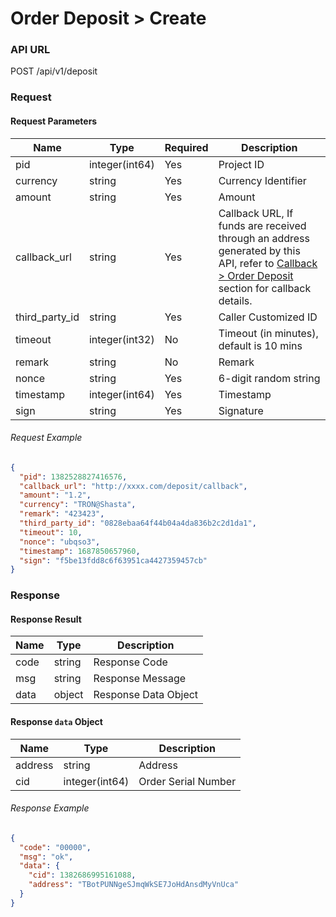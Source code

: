 # Order Deposit > Create

### API URL

POST /api/v1/deposit

### Request

#### Request Parameters

| Name            | Type             | Required | Description                          |
| --------------- | -------------- | -------- | -------------------------------------- |
| pid             | integer(int64) | Yes      | Project ID                             |
| currency        | string         | Yes      | Currency Identifier                    |
| amount          | string         | Yes      | Amount                                 |
| callback_url    | string         | Yes      | Callback URL, If funds are received through an address generated by this API, refer to [Callback > Order Deposit](../callback/order-deposit.md) section for callback details.                |
| third_party_id  | string         | Yes      | Caller Customized ID                   |
| timeout         | integer(int32) | No       | Timeout (in minutes), default is 10 mins |
| remark          | string         | No       | Remark                                 |
| nonce           | string         | Yes      | 6-digit random string                  |
| timestamp       | integer(int64) | Yes      | Timestamp                              |
| sign            | string         | Yes      | Signature                              |

###### Request Example

```json
{
  "pid": 1382528827416576,
  "callback_url": "http://xxxx.com/deposit/callback",
  "amount": "1.2",
  "currency": "TRON@Shasta",
  "remark": "423423",
  "third_party_id": "0828ebaa64f44b04a4da836b2c2d1da1",
  "timeout": 10,
  "nonce": "ubqso3",
  "timestamp": 1687850657960,
  "sign": "f5be13fdd8c6f63951ca4427359457cb"
}
```

### Response

#### Response Result

| Name    | Type   | Description       |
| ------- | ------ | ----------------- |
| code    | string | Response Code       |
| msg     | string | Response Message    |
| data    | object | Response Data Object |

#### Response `data` Object

| Name    | Type             | Description  |
| ------- | -------------- | ---------- |
| address | string         | Address     |
| cid     | integer(int64) | Order Serial Number |


###### Response Example

```json
{
  "code": "00000",
  "msg": "ok",
  "data": {
    "cid": 1382686995161088,
    "address": "TBotPUNNgeSJmqWkSE7JoHdAnsdMyVnUca"
  }
}
```
